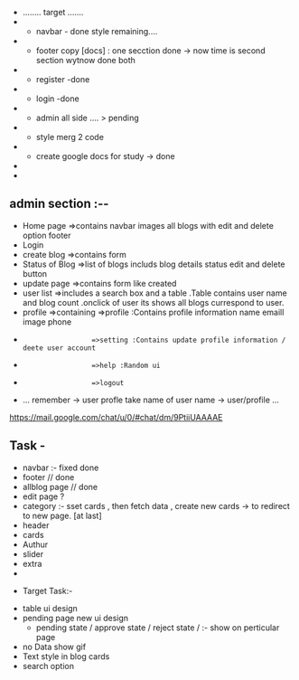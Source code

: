 - ........ target .......
- - navbar - done style remaining....
- - footer copy [docs] : one secction done -> now time is second section wytnow done both
- - register -done
- - login -done
- - admin all side .... > pending
- - style merg 2 code
- - create google docs for study -> done
- 
- 
##  admin section :--

- Home page =>contains navbar images all blogs with edit and delete option footer
- Login
- create blog =>contains form
- Status of Blog =>list of blogs includs blog details status edit and delete button
- update page =>contains form like created
- user list =>includes a search box and a table .Table contains user name and blog count .onclick of user its shows all blogs currespond to user.
- profile =>containing =>profile :Contains profile information name emaill image phone
-                      =>setting :Contains update profile information / deete user account
-                      =>help :Random ui
-                      =>logout

- ... remember -> user profle take name of user name -> user/profile ...


https://mail.google.com/chat/u/0/#chat/dm/9PtiiUAAAAE


##   Task - 
 - navbar :- fixed done 
 - footer  // done
 - allblog page // done  
 - edit page ?
 - category :-  sset cards , then fetch  data , create new cards -> to redirect to new page.  [at last]
 - header
 - cards
 - Authur
 - slider
 - extra
 - 
 

 * Target Task:- 
  - table ui design
  - pending page new ui design
     -  pending state /  approve state /  reject state / :- show on perticular page 
  - no Data show gif 
  - Text style in blog cards
  - search option